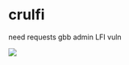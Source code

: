 # crulfi
need requests
gbb admin LFI vuln



<img src="https://cdn.discordapp.com/attachments/785669121597112352/789662454048489492/crulfi.PNG" data-canonical-src="https://imgur.com/wauxE3l.jpg" style="max-width:50%;">
